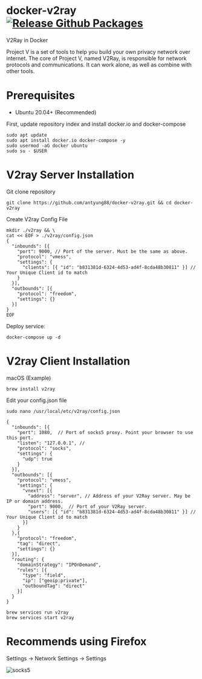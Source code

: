 # docker-v2ray [![Release Github Packages](https://github.com/antyung88/docker-v2ray/actions/workflows/release.yml/badge.svg)](https://github.com/antyung88/docker-v2ray/actions/workflows/release.yml)
V2Ray in Docker 

Project V is a set of tools to help you build your own privacy network over internet. The core of Project V, named V2Ray, is responsible for network protocols and communications. It can work alone, as well as combine with other tools.

# Prerequisites
- Ubuntu 20.04+ (Recommended)

First, update repository index and install docker.io and docker-compose

```
sudo apt update
sudo apt install docker.io docker-compose -y
sudo usermod -aG docker ubuntu
sudo su - $USER
```

# V2ray Server Installation

Git clone repository
```
git clone https://github.com/antyung88/docker-v2ray.git && cd docker-v2ray
```

Create V2ray Config File
```
mkdir ./v2ray && \
cat << EOF > ./v2ray/config.json
{
  "inbounds": [{
    "port": 9000, // Port of the server. Must be the same as above.
    "protocol": "vmess",
    "settings": {
      "clients": [{ "id": "b831381d-6324-4d53-ad4f-8cda48b30811" }] // Your Unique Client id to match
    }
  }],
  "outbounds": [{
    "protocol": "freedom",
    "settings": {}
  }]
}
EOF
```

Deploy service:
```
docker-compose up -d
```

# V2ray Client Installation

macOS (Example)
```
brew install v2ray
```

Edit your config.json file

```
sudo nano /usr/local/etc/v2ray/config.json
```

```
{
  "inbounds": [{
    "port": 1080,  // Port of socks5 proxy. Point your browser to use this port.
    "listen": "127.0.0.1", // 
    "protocol": "socks",
    "settings": {
      "udp": true
    }
  }],
  "outbounds": [{
    "protocol": "vmess",
    "settings": {
      "vnext": [{
        "address": "server", // Address of your V2Ray server. May be IP or domain address.
        "port": 9000,  // Port of your V2Ray server.
        "users": [{ "id": "b831381d-6324-4d53-ad4f-8cda48b30811" }] // Your Unique Client id to match
      }]
    }
  },{
    "protocol": "freedom",
    "tag": "direct",
    "settings": {}
  }],
  "routing": {
    "domainStrategy": "IPOnDemand",
    "rules": [{
      "type": "field",
      "ip": ["geoip:private"],
      "outboundTag": "direct"
    }]
  }
}
```

```
brew services run v2ray
brew services start v2ray
```

# Recommends using Firefox

Settings -> Network Settings -> Settings

![socks5](https://user-images.githubusercontent.com/99248117/174446054-6c43bf08-fcde-4c6e-8e83-14c2ede81a76.png)


